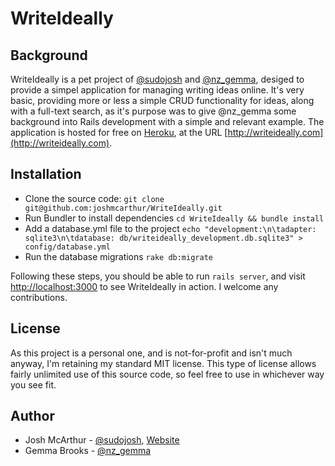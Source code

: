WriteIdeally
============

Background
----------

WriteIdeally is a pet project of
[@sudojosh](http://www.joshmcarthur.com) and
[@nz_gemma](http://twitter.com/nz_gemma), desiged to provide a simpel
application for managing writing ideas online. It's very basic,
providing more or less a simple CRUD functionality for ideas, along with
a full-text search, as it's purpose was to give @nz_gemma some
background into Rails development with a simple and relevant example.
The application is hosted for free on [Heroku](http://heroku.com), at
the URL [http://writeideally.com](http://writeideally.com).

Installation
------------

* Clone the source code:
  `git clone git@github.com:joshmcarthur/WriteIdeally.git`
* Run Bundler to install dependencies
  `cd WriteIdeally && bundle install`
* Add a database.yml file to the project
  `echo "development:\n\tadapter: sqlite3\n\tdatabase:
db/writeideally_development.db.sqlite3" > config/database.yml`
* Run the database migrations
  `rake db:migrate`

Following these steps, you should be able to run `rails server`, and
visit [http://localhost:3000](http://localhost:3000) to see WriteIdeally
in action. I welcome any contributions.

License
-------

As this project is a personal one, and is not-for-profit and isn't much
anyway, I'm retaining my standard MIT license. This type of license
allows fairly unlimited use of this source code, so feel free to use in
whichever way you see fit.

Author
------

* Josh McArthur - [@sudojosh](http://twitter.com/sudojosh),
  [Website](http://www.joshmcarthur.com)
* Gemma Brooks - [@nz_gemma](http://twitter.com/nz_gemma)

